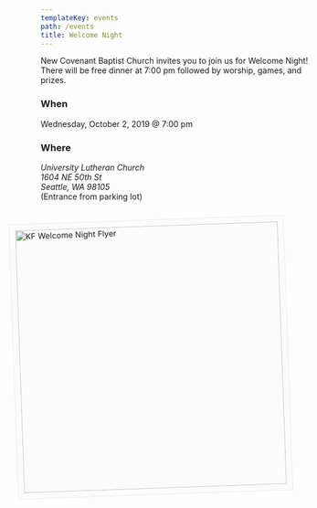 ```yaml
---
templateKey: events
path: /events
title: Welcome Night
---
```

New Covenant Baptist Church invites you to join us for Welcome Night! There will be free dinner at 7:00 pm followed by worship, games, and prizes.

### When

Wednesday, October 2, 2019 @ 7:00 pm

### Where

<address>
  University Lutheran Church<br />
  1604 NE 50th St<br />
  Seattle, WA 98105
</address>
(Entrance from parking lot)

<img src="/assets/kf-welcome-night-flyer.jpg" alt="KF Welcome Night Flyer" width="460px" style="max-width: 100%; padding: 10px; background-color: #fbfbfb; border: 1px solid #ececec; display: block; margin-top: 32px; transform: rotate(-2deg); margin-left: -48px;">
